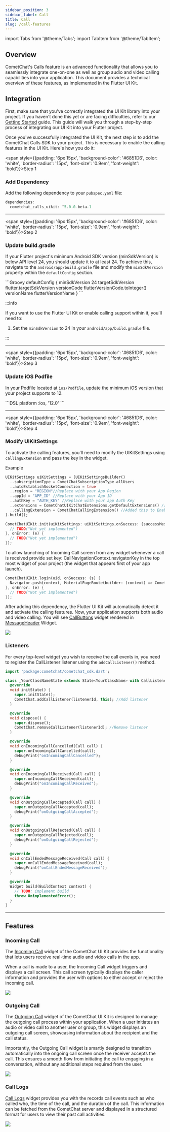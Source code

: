 ```yaml
---
sidebar_position: 3
sidebar_label: Call
title: Call
slug: /call-features
---
```


import Tabs from '@theme/Tabs';
import TabItem from '@theme/TabItem';

## Overview

CometChat's Calls feature is an advanced functionality that allows you to seamlessly integrate one-on-one as well as group audio and video calling capabilities into your application. This document provides a technical overview of these features, as implemented in the Flutter UI Kit.

## Integration

First, make sure that you've correctly integrated the UI Kit library into your project. If you haven't done this yet or are facing difficulties, refer to our [Getting Started](/ui-kit/flutter/getting-started) guide. This guide will walk you through a step-by-step process of integrating our UI Kit into your Flutter project.

Once you've successfully integrated the UI Kit, the next step is to add the CometChat Calls SDK to your project. This is necessary to enable the calling features in the UI Kit. Here's how you do it:

<span style={{padding: '6px 15px', 'background-color': '#6851D6', color: 'white', 'border-radius': '15px', 'font-size': '0.9em', 'font-weight': 'bold'}}>Step 1</span>

### Add Dependency

Add the following dependency to your `pubspec.yaml` file:

<Tabs>

<TabItem value="Dart" label="Dart">

```dart
dependencies:
  cometchat_calls_uikit: ^5.0.0-beta.1
```

</TabItem>

</Tabs>

---

<span style={{padding: '6px 15px', 'background-color': '#6851D6', color: 'white', 'border-radius': '15px', 'font-size': '0.9em', 'font-weight': 'bold'}}>Step 2</span>

### Update build.gradle

If your Flutter project's minimum Android SDK version (minSdkVersion) is below API level 24, you should update it to at least 24. To achieve this, navigate to the `android/app/build.gradle` file and modify the `minSdkVersion` property within the `defaultConfig` section.

<Tabs>

<TabItem value="Groovy" label="Groovy">
```Groovy
defaultConfig {
    minSdkVersion 24
    targetSdkVersion flutter.targetSdkVersion
    versionCode flutterVersionCode.toInteger()
    versionName flutterVersionName
}
```

</TabItem>

</Tabs>

:::info

If you want to use the Flutter UI Kit or enable calling support within it, you'll need to:

1. Set the `minSdkVersion` to 24 in your `android/app/build.gradle` file.

:::

---

<span style={{padding: '6px 15px', 'background-color': '#6851D6', color: 'white', 'border-radius': '15px', 'font-size': '0.9em', 'font-weight': 'bold'}}>Step 3</span>

### Update iOS Podfile

In your Podfile located at `ios/Podfile`, update the minimum iOS version that your project supports to 12.

<Tabs>

<TabItem value="DSL" label="DSL">
```DSL
platform :ios, '12.0'
```

</TabItem>

</Tabs>

---

<span style={{padding: '6px 15px', 'background-color': '#6851D6', color: 'white', 'border-radius': '15px', 'font-size': '0.9em', 'font-weight': 'bold'}}>Step 4</span>

### Modify UIKitSettings

To activate the calling features, you'll need to modify the UIKitSettings using `callingExtension` and pass the key in the widget.

Example

<Tabs>

<TabItem value="Dart" label="Dart">

```dart
UIKitSettings uiKitSettings = (UIKitSettingsBuilder()
  ..subscriptionType = CometChatSubscriptionType.allUsers
  ..autoEstablishSocketConnection = true
  ..region = "REGION"//Replace with your App Region
  ..appId = "APP_ID" //Replace with your App ID
  ..authKey = "AUTH_KEY" //Replace with your app Auth Key
  ..extensions = CometChatUIKitChatExtensions.getDefaultExtensions() //Replace this with empty array you want to disable all extensions
  ..callingExtension = CometChatCallingExtension() //Added this to Enable calling feature in the UI Kit
).build();

CometChatUIKit.init(uiKitSettings: uiKitSettings,onSuccess: (successMessage) {
  // TODO("Not yet implemented")
}, onError: (e) {
  // TODO("Not yet implemented")
});
```

</TabItem>

</Tabs>

To allow launching of Incoming Call screen from any widget whenever a call is received provide set key: CallNavigationContext.navigatorKey in the top most widget of your project (the widget that appears first of your app launch).

<Tabs>

<TabItem value="Dart" label="Dart">

```dart
CometChatUIKit.login(uid, onSuccess: (s) {
  Navigator.push(context, MaterialPageRoute(builder: (context) => CometChatUsersWithMessages(key: CallNavigationContext.navigatorKey)));
}, onError: (e) {
  // TODO("Not yet implemented")
});
```

</TabItem>

</Tabs>

After adding this dependency, the Flutter UI Kit will automatically detect it and activate the calling features. Now, your application supports both audio and video calling. You will see [CallButtons](/ui-kit/flutter/call-buttons) widget rendered in [MessageHeader](/ui-kit/flutter/message-header) Widget.

![](../assets/features/calls/calling.png)

### Listeners

For every top-level widget you wish to receive the call events in, you need to register the CallListener listener using the `addCallListener()` method.

<Tabs>

<TabItem value="Dart" label="Dart">

```Dart
import 'package:cometchat/cometchat_sdk.dart';

class _YourClassNameState extends State<YourClassName> with CallListener {
  @override
  void initState() {
    super.initState();
    CometChat.addCallListener(listenerId, this); //Add listener
  }

  @override
  void dispose() {
    super.dispose();
    CometChat.removeCallListener(listenerId); //Remove listener
  }

  @override
  void onIncomingCallCancelled(Call call) {
    super.onIncomingCallCancelled(call);
    debugPrint("onIncomingCallCancelled");
  }

  @override
  void onIncomingCallReceived(Call call) {
    super.onIncomingCallReceived(call);
    debugPrint("onIncomingCallReceived");
  }

  @override
  void onOutgoingCallAccepted(Call call) {
    super.onOutgoingCallAccepted(call);
    debugPrint("onOutgoingCallAccepted");
  }

  @override
  void onOutgoingCallRejected(Call call) {
    super.onOutgoingCallRejected(call);
    debugPrint("onOutgoingCallRejected");
  }

  @override
  void onCallEndedMessageReceived(Call call) {
    super.onCallEndedMessageReceived(call);
    debugPrint("onCallEndedMessageReceived");
  }

  @override
  Widget build(BuildContext context) {
    // TODO: implement build
    throw UnimplementedError();
  }
}
```

</TabItem>

</Tabs>

---

## Features

### Incoming Call

The [Incoming Call](/ui-kit/flutter/incoming-call) widget of the CometChat UI Kit provides the functionality that lets users receive real-time audio and video calls in the app.

When a call is made to a user, the Incoming Call widget triggers and displays a call screen. This call screen typically displays the caller information and provides the user with options to either accept or reject the incoming call.

![](../assets/features/calls/incoming_call.png)

### Outgoing Call

The [Outgoing Call](/ui-kit/flutter/outgoing-call) widget of the CometChat UI Kit is designed to manage the outgoing call process within your application. When a user initiates an audio or video call to another user or group, this widget displays an outgoing call screen, showcasing information about the recipient and the call status.

Importantly, the Outgoing Call widget is smartly designed to transition automatically into the ongoing call screen once the receiver accepts the call. This ensures a smooth flow from initiating the call to engaging in a conversation, without any additional steps required from the user.

![](../assets/features/calls/outgoing_call.png)

### Call Logs

[Call Logs](/ui-kit/flutter/call-logs) widget provides you with the records call events such as who called who, the time of the call, and the duration of the call. This information can be fetched from the CometChat server and displayed in a structured format for users to view their past call activities.

![](../assets/features/calls/call_logs.png)
